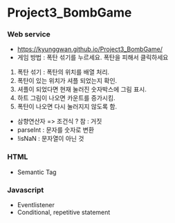 # Project3_BombGame  
### Web service
+ https://kyunggwan.github.io/Project3_BombGame/  
+ 게임 방법 : 폭탄 섞기를 누르세요. 폭탄을 피해서 클릭하세요
1. 폭탄 섞기 : 폭탄의 위치를 배열 처리.
2. 폭탄이 있는 위치가 셔플 되었는지 확인.
3. 셔플이 되었다면 현재 눌러진 숫자박스에 그림 표시.
4. 하트 그림이 나오면 카운트를 증가시킴.
5. 폭탄이 나오면 다시 눌러지지 않도록 함.


+ 삼향연산자 => 조건식 ? 참 : 거짓
+ parseInt : 문자를 숫자로 변환
+ !isNaN : 문자열이 아닌 것


### HTML
+ Semantic Tag

### Javascript
+ Eventlistener
+ Conditional, repetitive statement
